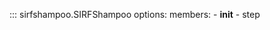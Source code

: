 ::: sirfshampoo.SIRFShampoo
    options:
        members:
            - __init__
            - step
